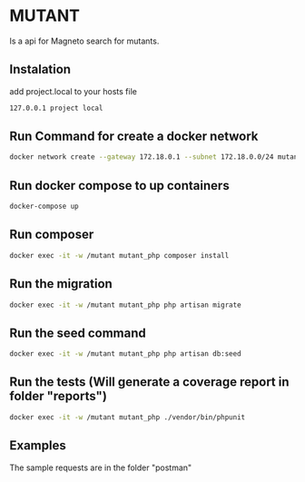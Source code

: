 # MUTANT

Is a api for Magneto search for mutants.

## Instalation

add project.local to your hosts file

```bash
127.0.0.1 project local
```

## Run Command for create a docker network
```bash
docker network create --gateway 172.18.0.1 --subnet 172.18.0.0/24 mutant-network
```

## Run docker compose to up containers
```bash
docker-compose up
```

## Run composer
```bash
docker exec -it -w /mutant mutant_php composer install
```

## Run the migration
```bash
docker exec -it -w /mutant mutant_php php artisan migrate
```

## Run the seed command
```bash
docker exec -it -w /mutant mutant_php php artisan db:seed
```

## Run the tests (Will generate a coverage report in folder "reports")
```bash
docker exec -it -w /mutant mutant_php ./vendor/bin/phpunit
```

## Examples
The sample requests are in the folder "postman"
